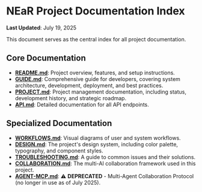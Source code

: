 # NEaR Project Documentation Index

**Last Updated**: July 19, 2025

This document serves as the central index for all project documentation.

## Core Documentation

-   [**README.md**](../README.md): Project overview, features, and setup instructions.
-   [**GUIDE.md**](./GUIDE.md): Comprehensive guide for developers, covering system architecture, development, deployment, and best practices.
-   [**PROJECT.md**](./PROJECT.md): Project management documentation, including status, development history, and strategic roadmap.
-   [**API.md**](./API.md): Detailed documentation for all API endpoints.

## Specialized Documentation

-   [**WORKFLOWS.md**](./WORKFLOWS.md): Visual diagrams of user and system workflows.
-   [**DESIGN.md**](./DESIGN.md): The project's design system, including color palette, typography, and component styles.
-   [**TROUBLESHOOTING.md**](./TROUBLESHOOTING.md): A guide to common issues and their solutions.
-   [**COLLABORATION.md**](./COLLABORATION.md): The multi-AI collaboration framework used in this project.
-   [**AGENT-MCP.md**](./AGENT-MCP.md): ⚠️ **DEPRECATED** - Multi-Agent Collaboration Protocol (no longer in use as of July 2025).

